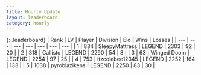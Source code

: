 ```yaml
---
title: Hourly Update
layout: leaderboard
category: hourly
---
```


{: .leaderboard}
| Rank | LV | Player | Division | Elo | Wins | Losses |
| --- | --- | --- | --- | --- | --- | --- |
| <span data-change="0">1</span> | 834 | <span title="ID: 153129">SleepyMattress</span> | LEGEND | <span data-change="0">2303</span> | <span data-change="0">92</span> | <span data-change="0">20</span> |
| <span data-change="0">2</span> | 318 | <span title="ID: 619928">Callisto</span> | LEGEND | <span data-change="0">2290</span> | <span data-change="0">54</span> | <span data-change="0">8</span> |
| <span data-change="2">3</span> | 63 | <span title="ID: 744396">Winged Doom</span> | LEGEND | <span data-change="7">2254</span> | <span data-change="1">97</span> | <span data-change="0">25</span> |
| <span data-change="-1">4</span> | 753 | <span title="ID: 692745">itzcolebee12345</span> | LEGEND | <span data-change="0">2252</span> | <span data-change="0">164</span> | <span data-change="0">133</span> |
| <span data-change="-1">5</span> | 1038 | <span title="ID: 143220">pyroblazikens</span> | LEGEND | <span data-change="0">2250</span> | <span data-change="0">83</span> | <span data-change="0">30</span> |